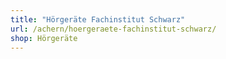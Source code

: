 ```yaml
---
title: "Hörgeräte Fachinstitut Schwarz"
url: /achern/hoergeraete-fachinstitut-schwarz/
shop: Hörgeräte
---
```

